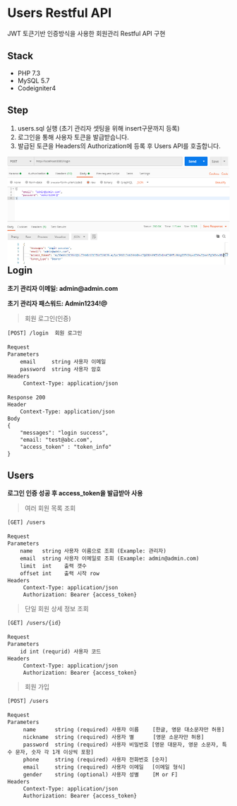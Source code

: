 # Users Restful API
JWT 토큰기반 인증방식을 사용한 회원관리 Restful API 구현

## Stack
- PHP 7.3
- MySQL 5.7
- Codeigniter4

## Step
1. users.sql 실행 (초기 관리자 셋팅을 위해 insert구문까지 등록)
2. 로그인을 통해 사용자 토큰을 발급받습니다.
3. 발급된 토큰을 Headers의 Authorization에 등록 후 Users API를 호출합니다.
<img src="./readme_asset/post_login.PNG" style="float:left"/>
<br>

## Login
**초기 관리자 이메일: admin<span></span>@admin.com**

**초기 관리자 패스워드: Admin1234!@**

>회원 로그인(인증)
```
[POST] /login  회원 로그인

Request
Parameters
    email     string 사용자 이메일
    password  string 사용자 암호
Headers
     Context-Type: application/json
     
Response 200
Header
    Context-Type: application/json
Body
{
    "messages": "login success",
    "email: "test@abc.com",
    "access_token" : "token_info"
}

```

## Users
**로그인 인증 성공 후 access_token을 발급받아 사용**

>여러 회원 목록 조회
```
[GET] /users

Request
Parameters
    name   string 사용자 이름으로 조회 (Example: 관리자)   
    email  string 사용자 이메일로 조회 (Example: admin@admin.com)
    limit  int    출력 갯수
    offset int    출력 시작 row
Headers
     Context-Type: application/json
     Authorization: Bearer {access_token}
```
>단일 회원 상세 정보 조회
```
[GET] /users/{id}  

Request
Parameters
    id int (requrid) 사용자 코드
Headers
     Context-Type: application/json
     Authorization: Bearer {access_token}
```
>회원 가입
```
[POST] /users 

Request
Parameters
     name      string (required) 사용자 이름　　 [한글, 영문 대소문자만 허용]
     nickname  string (required) 사용자 별　　　 [영문 소문자만 허용]
     password  string (required) 사용자 비밀번호 [영문 대문자, 영문 소문자, 특수 문자, 숫자 각 1개 이상씩 포함]
     phone     string (required) 사용자 전화번호 [숫자]
     email     string (required) 사용자 이메일　 [이메일 형식]
     gender    string (optional) 사용자 성별　　 [M or F]
Headers
     Context-Type: application/json
     Authorization: Bearer {access_token}
```
